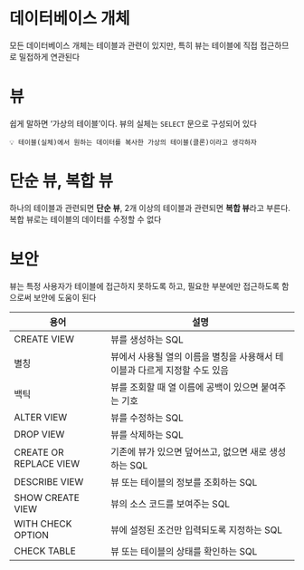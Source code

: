 # 데이터베이스 개체

모든 데이터베이스 개체는 테이블과 관련이 있지만, 특히 뷰는 테이블에 직접 접근하므로 밀접하게 연관된다

# 뷰

쉽게 말하면 ‘가상의 테이블’이다. 뷰의 실체는 `SELECT` 문으로 구성되어 있다

```
💡 테이블(실체)에서 원하는 데이터를 복사한 가상의 테이블(클론)이라고 생각하자
```


# 단순 뷰, 복합 뷰

하나의 테이블과 관련되면 **단순 뷰**, 2개 이상의 테이블과 관련되면 **복합 뷰**라고 부른다. 복합 뷰로는 테이블의 데이터를 수정할 수 없다

# 보안

뷰는 특정 사용자가 테이블에 접근하지 못하도록 하고, 필요한 부분에만 접근하도록 함으로써 보안에 도움이 된다

| 용어 | 설명 |
| --- | --- |
| CREATE VIEW | 뷰를 생성하는 SQL |
| 별칭 | 뷰에서 사용될 열의 이름을 별칭을 사용해서 테이블과 다르게 지정할 수도 있음 |
| 백틱 | 뷰를 조회할 때 열 이름에 공백이 있으면 붙여주는 기호 |
| ALTER VIEW | 뷰를 수정하는 SQL |
| DROP VIEW | 뷰를 삭제하는 SQL |
| CREATE OR REPLACE VIEW | 기존에 뷰가 있으면 덮어쓰고, 없으면 새로 생성하는 SQL |
| DESCRIBE VIEW | 뷰 또는 테이블의 정보를 조회하는 SQL |
| SHOW CREATE VIEW | 뷰의 소스 코드를 보여주는 SQL |
| WITH CHECK OPTION | 뷰에 설정된 조건만 입력되도록 지정하는 SQL |
| CHECK TABLE | 뷰 또는 테이블의 상태를 확인하는 SQL |
